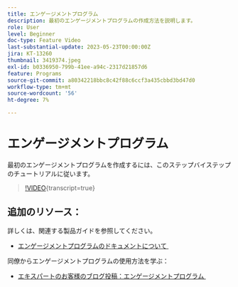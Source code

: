 ```yaml
---
title: エンゲージメントプログラム
description: 最初のエンゲージメントプログラムの作成方法を説明します。
role: User
level: Beginner
doc-type: Feature Video
last-substantial-update: 2023-05-23T00:00:00Z
jira: KT-13260
thumbnail: 3419374.jpeg
exl-id: b0336950-799b-41ee-a94c-2317d21857d6
feature: Programs
source-git-commit: a80342218bbc8c42f88c6ccf3a435cbbd3bd47d0
workflow-type: tm+mt
source-wordcount: '56'
ht-degree: 7%

---
```


# エンゲージメントプログラム

最初のエンゲージメントプログラムを作成するには、このステップバイステップのチュートリアルに従います。

>[!VIDEO](https://video.tv.adobe.com/v/3452680/?learn=on&captions=jpn){transcript=true} 

## 追加のリソース：

詳しくは、関連する製品ガイドを参照してください。
* [&#x200B; エンゲージメントプログラムのドキュメントについて &#x200B;](https://experienceleague.adobe.com/docs/marketo/using/product-docs/email-marketing/drip-nurturing/creating-an-engagement-program/understanding-engagement-programs.html?lang=ja) 

同僚からエンゲージメントプログラムの使用方法を学ぶ：
* [&#x200B; エキスパートのお客様のブログ投稿：エンゲージメントプログラム &#x200B;](https://nation.marketo.com/t5/product-blogs/marketo-success-series-engagement-programs/ba-p/301712)
